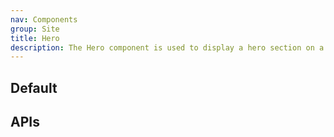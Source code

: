 ```yaml
---
nav: Components
group: Site
title: Hero
description: The Hero component is used to display a hero section on a webpage with a title, description, and action buttons. It supports customization of the action buttons, including their text, icon, link, and type. The component also supports responsive design for mobile devices.
---
```


## Default

<code src="./demos/index.tsx" nopadding></code>

## APIs

<API></API>
